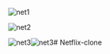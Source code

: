 ![net1](https://github.com/PriyanshiPatel767/Netflix-clone/assets/124182886/36906d6e-5dad-4393-959d-522bb183d4ae)

![net2](https://github.com/PriyanshiPatel767/Netflix-clone/assets/124182886/633ba90d-22ac-4ecc-9da8-8283f911f4a7)


![net3](https://github.com/PriyanshiPatel767/Netflix-clone/assets/124182886/9e543321-1cef-49a6-8c0e-96dba9ae000c)![net3](https://github.com/PriyanshiPatel767/Netflix-clone/assets/124182886/8d2aa8ea-6f87-46c9-9fe3-fc60a87dabd3)# Netflix-clone
